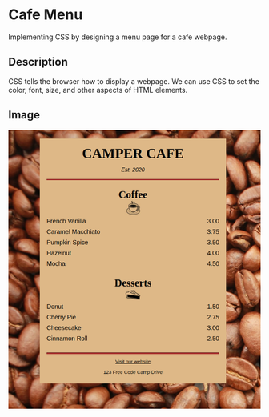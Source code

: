 # Cafe Menu
Implementing CSS by designing a menu page for a cafe webpage.

## Description
CSS tells the browser how to display a webpage. We can use CSS to set the color, font, size, and other aspects of HTML elements.

## Image
![Cafe Menu](/Cafe%20Menu/images/cafe-menu.png)